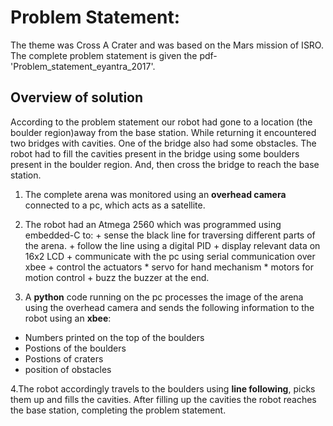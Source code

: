 # Problem Statement:
The theme was Cross A Crater and was based on the Mars mission of ISRO. The complete problem statement is given the pdf-'Problem_statement_eyantra_2017'.

## Overview of solution 

   According to the problem statement our robot had gone to a location (the boulder region)away from the base station. While returning it encountered two bridges with cavities. One of the bridge also had some obstacles. The robot had to fill the cavities present in the bridge using some boulders present in the boulder region. And, then cross the bridge to reach the base station. 
  
  1. The complete arena was monitored using an **overhead camera** connected to a pc, which acts as a satellite. 
  
  2. The robot had an Atmega 2560 which was programmed using embedded-C to:
    + sense the black line for traversing different parts of the arena.
    + follow the line using a digital PID 
    + display relevant data on 16x2 LCD 
    + communicate with the pc using serial communication over xbee
    + control the actuators 
         * servo for hand mechanism 
         * motors for motion control
    + buzz the buzzer at the end.

  3. A **python** code running on the pc processes the image of the arena using the overhead camera and sends the following information to the robot using an **xbee**:
   + Numbers printed on the top of the boulders 
   + Postions of the boulders
   + Postions of craters 
   + position of obstacles
  
  
   4.The robot accordingly travels to the boulders using **line following**, picks them up and fills the cavities. After filling up the cavities the robot reaches the base station, completing the problem statement.
    
